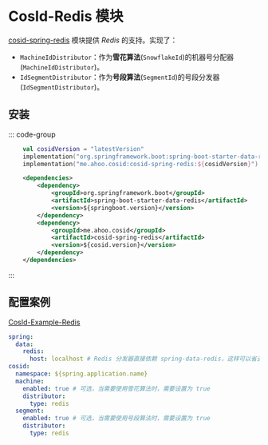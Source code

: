 # CosId-Redis 模块

[cosid-spring-redis](https://github.com/Ahoo-Wang/CosId/tree/main/cosid-spring-redis) 模块提供 *Redis* 的支持。实现了：

- `MachineIdDistributor`：作为**雪花算法**(`SnowflakeId`)的机器号分配器 (`MachineIdDistributor`)。
- `IdSegmentDistributor`：作为**号段算法**(`SegmentId`)的号段分发器 (`IdSegmentDistributor`)。

## 安装

::: code-group
```kotlin [Gradle(Kotlin)]
    val cosidVersion = "latestVersion"
    implementation("org.springframework.boot:spring-boot-starter-data-redis")
    implementation("me.ahoo.cosid:cosid-spring-redis:${cosidVersion}")
```
```xml [Maven]
    <dependencies>
        <dependency>
            <groupId>org.springframework.boot</groupId>
            <artifactId>spring-boot-starter-data-redis</artifactId>
            <version>${springboot.version}</version>
        </dependency>
        <dependency>
            <groupId>me.ahoo.cosid</groupId>
            <artifactId>cosid-spring-redis</artifactId>
            <version>${cosid.version}</version>
        </dependency>
    </dependencies>
```
:::

## 配置案例

[CosId-Example-Redis](https://github.com/Ahoo-Wang/CosId/tree/main/examples/cosid-example-redis)

```yaml {4,10,14}
spring:
  data:
    redis:
      host: localhost # Redis 分发器直接依赖 spring-data-redis，这样可以省去额外的配置。
cosid:
  namespace: ${spring.application.name}
  machine:
    enabled: true # 可选，当需要使用雪花算法时，需要设置为 true
    distributor:
      type: redis
  segment:
    enabled: true # 可选，当需要使用号段算法时，需要设置为 true
    distributor:
      type: redis
```


